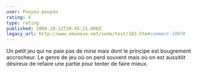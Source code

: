 ```yaml
---
user: Pouyou-pouyou
rating: 4
type: rating
published: 2008-10-12T20:45:21.000Z
legacy_url: http://www.emunova.net/veda/test/103.htm#comment-10070
---
```

Un petit jeu qui ne paie pas de mine mais dont le principe est bougrement accrocheur. Le genre de jeu où on perd souvent mais où on est aussitôt désireux de refaire une partie pour tenter de faire mieux.